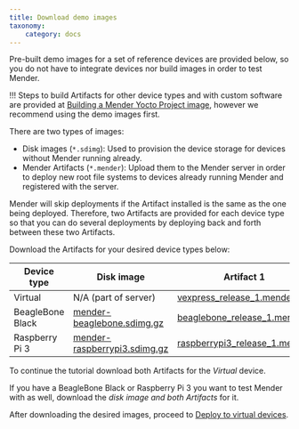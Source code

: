 ```yaml
---
title: Download demo images
taxonomy:
    category: docs
---
```


Pre-built demo images for a set of reference devices are provided below, so you do not have to integrate devices nor build images in order to test Mender.

!!! Steps to build Artifacts for other device types and with custom software are provided at [Building a Mender Yocto Project image](../../artifacts/building-mender-yocto-image), however we recommend using the demo images first.

There are two types of images:
* Disk images (`*.sdimg`): Used to provision the device storage for devices without Mender running already.
* Mender Artifacts (`*.mender`): Upload them to the Mender server in order to deploy new root file systems to devices already running Mender and registered with the server.

Mender will skip deployments if the Artifact installed is the same as the one being deployed. Therefore, two Artifacts are provided for each device type so that you can do several deployments 
by deploying back and forth between these two Artifacts.

Download the Artifacts for your desired device types below:


| Device type      | Disk image | Artifact 1 | Artifact 2 |
|------------------|------------|------------|------------|
| Virtual          | N/A (part of server) | [vexpress_release_1.mender][autoupdate_vexpress_release_1_x.x.x.mender] | [vexpress_release_2.mender][autoupdate_vexpress_release_2_x.x.x.mender]          |
| BeagleBone Black | [mender-beaglebone.sdimg.gz][autoupdate_mender-beaglebone_x.x.x.sdimg.gz] | [beaglebone_release_1.mender][autoupdate_beaglebone_release_1_x.x.x.mender] | [beaglebone_release_2.mender][autoupdate_beaglebone_release_2_x.x.x.mender] |
| Raspberry Pi 3   | [mender-raspberrypi3.sdimg.gz][autoupdate_mender-raspberrypi3_x.x.x.sdimg.gz] | [raspberrypi3_release_1.mender][autoupdate_raspberrypi3_release_1_x.x.x.mender] | [raspberrypi3_release_2.mender][autoupdate_raspberrypi3_release_2_x.x.x.mender] |


[autoupdate_vexpress_release_1_x.x.x.mender]: https://d1b0l86ne08fsf.cloudfront.net/master/vexpress-qemu/vexpress_release_1_master.mender
[autoupdate_vexpress_release_2_x.x.x.mender]: https://d1b0l86ne08fsf.cloudfront.net/master/vexpress-qemu/vexpress_release_2_master.mender

[autoupdate_mender-beaglebone_x.x.x.sdimg.gz]: https://d1b0l86ne08fsf.cloudfront.net/master/beaglebone/mender-beaglebone_master.sdimg.gz
[autoupdate_beaglebone_release_1_x.x.x.mender]: https://d1b0l86ne08fsf.cloudfront.net/master/beaglebone/beaglebone_release_1_master.mender
[autoupdate_beaglebone_release_2_x.x.x.mender]: https://d1b0l86ne08fsf.cloudfront.net/master/beaglebone/beaglebone_release_2_master.mender

[autoupdate_mender-raspberrypi3_x.x.x.sdimg.gz]: https://d1b0l86ne08fsf.cloudfront.net/master/raspberrypi3/mender-raspberrypi3_master.sdimg.gz
[autoupdate_raspberrypi3_release_1_x.x.x.mender]: https://d1b0l86ne08fsf.cloudfront.net/master/raspberrypi3/raspberrypi3_release_1_master.mender
[autoupdate_raspberrypi3_release_2_x.x.x.mender]: https://d1b0l86ne08fsf.cloudfront.net/master/raspberrypi3/raspberrypi3_release_2_master.mender


To continue the tutorial download both Artifacts for the *Virtual* device.

If you have a BeagleBone Black or Raspberry Pi 3 you want to test Mender with
as well, download the *disk image and both Artifacts* for it.

After downloading the desired images, proceed to
[Deploy to virtual devices](../deploy-to-virtual-devices).
